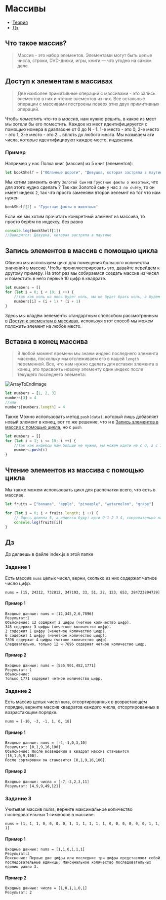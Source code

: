 # Массивы
- [Теория](#что-такое-массив)
- [Дз](#дз)

## Что такое массив?

> Массив - это набор элементов. Элементами могут быть целые числа, строки, DVD-диски, игры, книги — что угодно на самом деле.

## Доступ к элементам в массивах


> Две наиболее примитивные операции с массивами - это запись элементов в них и чтение элементов из них. Все остальные операции с массивами построены поверх этих двух примитивных операций.

Чтобы *поместить* что-то в *массив*, нам нужно решить, в какое из мест мы хотели бы его поместить. Каждое из мест идентифицируется с помощью номера в диапазоне от 0 до N - 1. 1-е место - это 0, 2-е место - это 1, 3-е место - это 2... вплоть до любого места. Мы называем эти числа, которые идентифицируют каждое место, индексами.

### Пример
Например у нас Полка книг (массив) из 5 книг (элементов):
```js
let bookShelf = ["Облачные дороги", "Девушка, которая застряла в паутине", "Золотой Сын", "Квантовый волшебник", "В клетке. Вирус. Напролом"]
```

Мы хотим заменить книгу `Золотой Сын` на `Грустные факты о животных`, что для этого нудно сделать ? Так как Золотой сын у нас `3 по счёту`, то он имеет индекс `2`, так что просто заменяем второй эелемнт на тот что нам нужен 

```js
bookShelf[2] = "Грустные факты о животных"
```

Если же мы хотим прочитать конкретный элемент из массива, то просто берём по индексу, без равно

```js
console.log(bookShelf[1])
//Выведится: Девушка, которая застряла в паутине
```

## Запись элементов в массив с помощью цикла

Обычно мы используем цикл для помещения большого количества значений в массив. Чтобы проиллюстрировать это, давайте перейдем к другому примеру.
На этот раз мы собираемся создать массив из чисел и поместить в него первые 10 цифр в квадрате.

```js
let numbers = []
for (let i = 0; i < 10; i ++) {
    //так как ноль на ноль будет ноль, мы не будет брать ноль, а будем брать числа от 1 до 10, для этого мы будем брать i + 1
    numbers[i] = (i + 1) * (i + 1)
}
```

Здесь мы кладём эелементы стандартным спопсобом рассмотренным в [Доступ к элементам в массивах](#доступ-к-элементам-в-массивах), используя этот способ мы можем положить элемент на любое место.

## Вставка в конец массива
> В любой момент времени мы знаем индекс последнего элемента массива, поскольку мы отслеживаем его в нашей `length` переменной. Все, что нам нужно сделать для вставки элемента в конец, это присвоить новому элементу один индекс после текущего последнего элемента:

![ArrayToEndImage](https://leetcode.com/explore/learn/card/fun-with-arrays/525/inserting-items-into-an-array/Figures/Array_Explore/Array_Insertion_1.png)

```js
let numbers = [1, 2, 3]
numbers[3] = 4
//или
numbers[numbers.length] = 4
```
Также Можно использовать метод `push(data)`, который лишь добавляет новый элемент в конец, вот то же решение, что и в [Запись элементов в массив с помощью цикла](#запись-элементов-в-массив-с-помощью-цикла), но с `push`

```js
let numbers = []
for (let i = 1; i <= 10; i ++) {
    //Так как индексы нам больше не нужны, мы можем идити не с 0, а с 1
    numbers.push(i)
}
```

## Чтение элементов из массива с помощью цикла
Мы также можем использовать цикл для распечатки всего, что есть в массиве.

```js
let fruits = ["banana", "apple", "pineaple", "watermelon", "grape"]

for (let i = 0; i < fruits.length; i ++) {
    // Здесь длинна 5, а индексы будут идти 0 1 2 3 4, следовательно надо остановить цикл, когда i = 4 или i < 5
    console.log(fruits[i])
}
```

## Дз
Дз делаешь в файле index.js в этой папке

### Задание 1
Есть массив `nums` целых чисел, верни, сколько из них содержат четное число цифр.
```
nums = [15, 24312, 732812, 347193, 33, 51, 22, 123, 653, 284723894729]
```

#### Пример 1
```
Входные данные: nums = [12,345,2,6,7896]
Результат:2 
Объяснение: 12 содержит 2 цифры (четное количество цифр). 
345 содержит 3 цифры (нечетное количество цифр). 
2 содержит 1 цифру (нечетное количество цифр). 
6 содержит 1 цифру (нечетное количество цифр). 
7896 содержит 4 цифры (четное количество цифр). 
Следовательно, только 12 и 7896 содержат четное количество цифр.
```
#### Пример 2
```
Входные данные: nums = [555,901,482,1771]
Результат: 1 
Объяснение: 
Только 1771 содержит четное количество цифр.
```

### Задание 2
Есть массив целых чисел `nums`, отсортированных в возрастающем порядке, верните массив квадратов каждого числа, отсортированных в возрастающем порядке.

```
nums = [-10, -3, -1, 1, 6, 18]
```

#### Пример 1
```
Входные данные: nums = [-4,-1,0,3,10]
Результат: [0,1,9,16,100]
Объяснение: После возведения в квадрат массив становится [16,1,0,9,100].
После сортировки он становится [0,1,9,16,100].
```

#### Пример 2
```
Входные данные: числа = [-7,-3,2,3,11]
Результат: [4,9,9,49,121]
```

### Задание 3
Учитывая массив nums, верните максимальное количество последовательных 1 символов в массиве.

```
nums = [1, 1, 1, 0, 0, 0, 0, 1, 1, 1, 1, 1, 1, 0, 0, 0, 0, 0, 0, 1, 1, 1]
```

#### Пример 1
```
Входные данные: nums = [1,1,0,1,1,1]
Результат:3 
Пояснение: Первые две цифры или последние три цифры представляют собой последовательные единицы. Максимальное количество последовательных единиц равно 3.
```

#### Пример 2
```
Входные данные: числа = [1,0,1,1,0,1]
Результат: 2
```